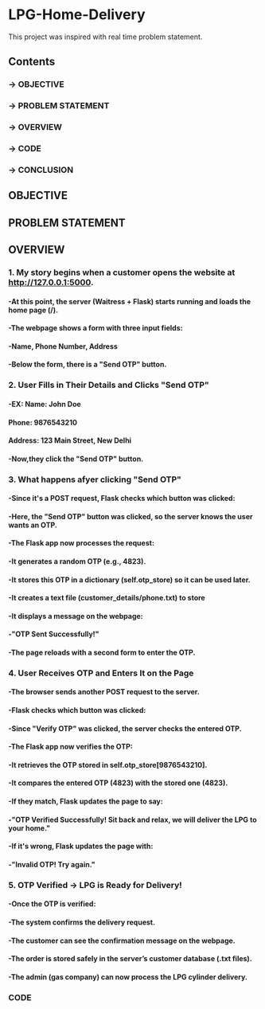 # LPG-Home-Delivery
This project was inspired with real time problem statement.
## Contents
### -> OBJECTIVE
### -> PROBLEM STATEMENT
### -> OVERVIEW
### -> CODE
### -> CONCLUSION

## OBJECTIVE

## PROBLEM STATEMENT


## OVERVIEW
### 1. My story begins when a customer opens the website at http://127.0.0.1:5000.
#### -At this point, the server (Waitress + Flask) starts running and loads the home page (/).
#### -The webpage shows a form with three input fields:
#### -Name, Phone Number, Address
#### -Below the form, there is a "Send OTP" button.
### 2. User Fills in Their Details and Clicks "Send OTP"
#### -EX: Name: John Doe
####     Phone: 9876543210
####     Address: 123 Main Street, New Delhi
#### -Now,they click the "Send OTP" button.
### 3. What happens afyer clicking "Send OTP"
#### -Since it's a POST request, Flask checks which button was clicked:
#### -Here, the "Send OTP" button was clicked, so the server knows the user wants an OTP.
#### -The Flask app now processes the request:
#### -It generates a random OTP (e.g., 4823).
#### -It stores this OTP in a dictionary (self.otp_store) so it can be used later.
#### -It creates a text file (customer_details/phone.txt) to store
#### -It displays a message on the webpage:
#### -"OTP Sent Successfully!"
#### -The page reloads with a second form to enter the OTP.
### 4. User Receives OTP and Enters It on the Page
#### -The browser sends another POST request to the server.
#### -Flask checks which button was clicked:
#### -Since "Verify OTP" was clicked, the server checks the entered OTP.
#### -The Flask app now verifies the OTP:
#### -It retrieves the OTP stored in self.otp_store[9876543210].
#### -It compares the entered OTP (4823) with the stored one (4823).
#### -If they match, Flask updates the page to say:
#### -"OTP Verified Successfully! Sit back and relax, we will deliver the LPG to your home."
#### -If it's wrong, Flask updates the page with:
#### -"Invalid OTP! Try again."
### 5. OTP Verified → LPG is Ready for Delivery!
#### -Once the OTP is verified:
#### -The system confirms the delivery request.
#### -The customer can see the confirmation message on the webpage.
#### -The order is stored safely in the server’s customer database (.txt files).
#### -The admin (gas company) can now process the LPG cylinder delivery.

### CODE
